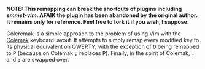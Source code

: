 **NOTE: This remapping can break the shortcuts of plugins including *emmet-vim*. AFAIK the plugin has been abandoned by the original author. It remains only for reference. Feel free to fork it if you wish, I suppose.**

Coleremak is a simple approach to the problem of using Vim with the
[Colemak][1] keyboard layout. It attempts to simply remap every modified
key to its physical equivalent on QWERTY, with the exception of
<kbd>O</kbd> being remapped to <kbd>P</kbd> (because on Colemak <kbd>;</kbd>
replaces <kbd>P</kbd>). Finally, in the spirit of Colemak, <kbd>:</kbd> and
<kbd>;</kbd> are swapped over.

[1]: https://colemak.com/
